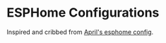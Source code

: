 # ESPHome Configurations

Inspired and cribbed from
[April's esphome config](https://github.com/opsnlops/ha-config/tree/main/esphome).
